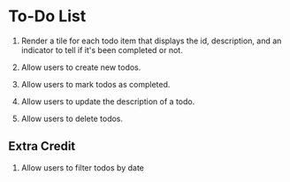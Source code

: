 # To-Do List

1. Render a tile for each todo item that displays the id, description, and an indicator to tell if it's been completed or not. 

2. Allow users to create new todos. 

3. Allow users to mark todos as completed.

4. Allow users to update the description of a todo.

5. Allow users to delete todos. 

## Extra Credit

1. Allow users to filter todos by date